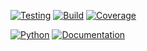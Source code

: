 
[![Testing](https://github.com/haniffalab/adia/actions/workflows/tests-coverage.yml/badge.svg)](https://github.com/haniffalab/adia/actions/workflows/tests-coverage.yml)
[![Build](https://github.com/haniffalab/adia/actions/workflows/docker-builds.yml/badge.svg)](https://github.com/haniffalab/adia/actions/workflows/docker-builds.yml)
[![Coverage](https://codecov.io/gh/haniffalab/adia/branch/main/graph/badge.svg?token=SM1J6FVZ5C)](https://codecov.io/gh/haniffalab/adia)

[![Python](https://img.shields.io/badge/python-3.8-blue)](https://python.org)
[![Documentation](https://img.shields.io/badge/Documentation-almost%20done-blue)](https://pylover.github.io/adia/docs/latest/html/)

